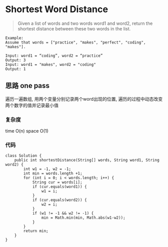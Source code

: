 # Shortest Word Distance
> Given a list of words and two words word1 and word2, return the shortest distance between these two words in the list.

	Example:
	Assume that words = ["practice", "makes", "perfect", "coding", "makes"].
	
	Input: word1 = “coding”, word2 = “practice”
	Output: 3
	Input: word1 = "makes", word2 = "coding"
	Output: 1

## 思路 one pass
遍历一遍数组, 用两个变量分别记录两个word出现的位置, 遍历的过程中动态改变两个数字的值并记录最小值
### 复杂度
time O(n) space O(1)
### 代码
```
class Solution {
    public int shortestDistance(String[] words, String word1, String word2) {
        int w1 = -1, w2 = -1;
        int min = words.length +1;
        for (int i = 0; i < words.length; i++) {
            String cur = words[i];
            if (cur.equals(word1)) {
                w1 = i;
            }
            if (cur.equals(word2)) {
                w2 = i;
            }
            if (w1 != -1 && w2 != -1) {
                min = Math.min(min, Math.abs(w1-w2));
            }
        }
        return min;
    }
}
```
